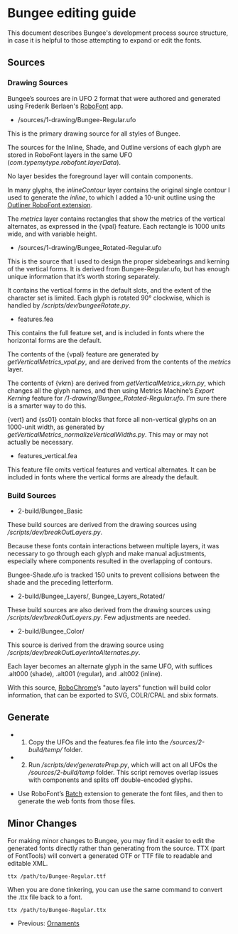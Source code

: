 # Bungee editing guide

This document describes Bungee's development process source structure, in case it is helpful to those attempting to expand or  edit the fonts.

## Sources

### Drawing Sources

Bungee’s sources are in UFO 2 format that were authored and generated using Frederik Berlaen's <a href="http://www.robofont.com">RoboFont</a> app.

* /sources/1-drawing/Bungee-Regular.ufo

This is the primary drawing source for all styles of Bungee. 

The sources for the Inline, Shade, and Outline versions of each glyph are stored in RoboFont layers in the same UFO (*com.typemytype.robofont.layerData*).

No layer besides the foreground layer will contain components.

In many glyphs, the *inlineContour* layer contains the original single contour I used to generate the *inline*, to which I added a 10-unit outline using the <a href="http://doc.robofont.com/extensions/download-extensions/outliner/">Outliner RoboFont extension</a>.

The *metrics* layer contains rectangles that show the metrics of the vertical alternates, as expressed in the {vpal} feature. Each rectangle is 1000 units wide, and with variable height.

* /sources/1-drawing/Bungee_Rotated-Regular.ufo

This is the source that I used to design the proper sidebearings and kerning of the vertical forms. It is derived from Bungee-Regular.ufo, but has enough unique information that it’s worth storing separately. 

It contains the vertical forms in the default slots, and the extent of the character set is limited. Each glyph is rotated 90° clockwise, which is handled by */scripts/dev/bungeeRotate.py*.

* features.fea

This contains the full feature set, and is included in fonts where the horizontal forms are the default.

The contents of the {vpal} feature are generated by *getVerticalMetrics_vpal.py*, and are derived from the contents of the *metrics* layer.

The contents of {vkrn} are derived from *getVerticalMetrics_vkrn.py*, which changes all the glyph names, and then using Metrics Machine’s *Export Kerning* feature for */1-drawing/Bungee_Rotated-Regular.ufo*. I’m sure there is a smarter way to do this.

{vert} and {ss01} contain blocks that force all non-vertical glyphs on an 1000-unit width, as generated by  *getVerticalMetrics_normalizeVerticalWidths.py*. This may or may not actually be necessary.

* features_vertical.fea

This feature file omits vertical features and vertical alternates. It can be included in fonts where the vertical forms are already the default.

### Build Sources 

* 2-build/Bungee_Basic

These build sources are derived from the drawing sources using */scripts/dev/breakOutLayers.py*.

Because these fonts contain interactions between multiple layers, it was necessary to go through each glyph and make manual adjustments, especially where components resulted in the overlapping of contours.

Bungee-Shade.ufo is tracked 150 units to prevent collisions between the shade and the preceding letterform.

* 2-build/Bungee_Layers/, Bungee_Layers_Rotated/

These build sources are also derived from the drawing sources using */scripts/dev/breakOutLayers.py*. Few adjustments are needed.

* 2-build/Bungee_Color/

This source is derived from the drawing source using */scripts/dev/breakOutLayerIntoAlternates.py*. 

Each layer becomes an alternate glyph in the same UFO, with suffices .alt000 (shade), .alt001 (regular), and .alt002 (inline).

With this source, <a href="https://github.com/fontfont/RoboChrome">RoboChrome</a>’s "auto layers" function will build color information, that can be exported to SVG, COLR/CPAL and sbix formats.


## Generate

* 1. Copy the UFOs and the features.fea file into the */sources/2-build/temp/* folder.

* 2. Run */scripts/dev/generatePrep.py*, which will act on all UFOs the */sources/2-build/temp* folder. This script removes overlap issues with components and splits off double-encoded glyphs.

* Use RoboFont’s <a href="https://github.com/typemytype/batchRoboFontExtension">Batch</a> extension to generate the font files, and then to generate the web fonts from those files. 


##  Minor Changes

For making minor changes to Bungee, you may find it easier to edit the generated fonts directly rather than generating from the source. TTX (part of FontTools) will convert a generated OTF or TTF file to readable and editable XML.

    ttx /path/to/Bungee-Regular.ttf

When you are done tinkering, you can use the same command to convert the .ttx file back to a font.

    ttx /path/to/Bungee-Regular.ttx
	
* Previous: [Ornaments](5-ornaments.md)
